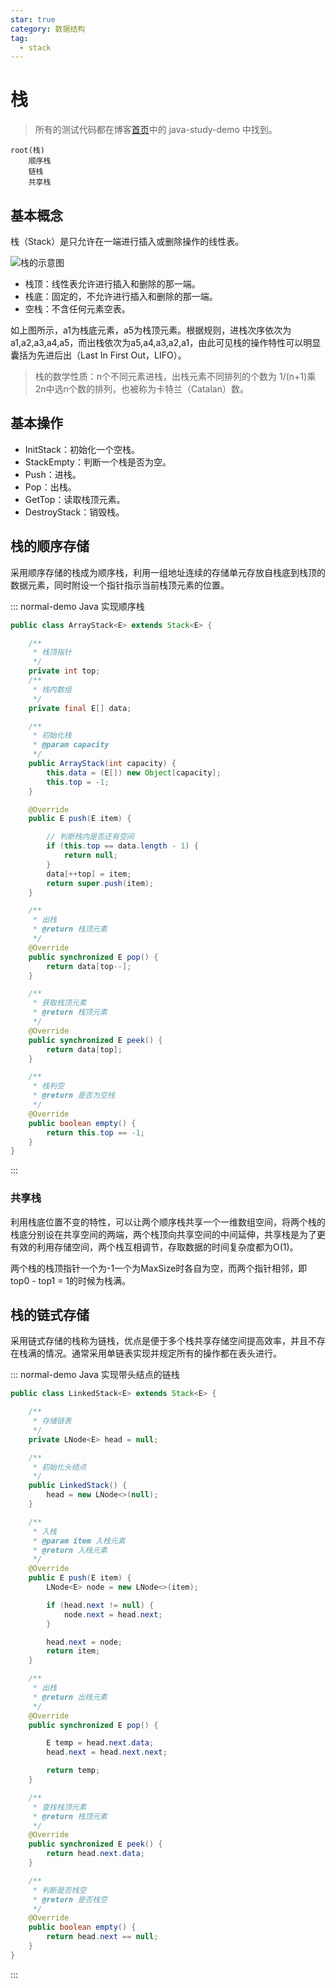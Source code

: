 ```yaml
---
star: true
category: 数据结构
tag: 
  - stack
---
```


# 栈
> 所有的测试代码都在博客[首页](/README.md)中的 java-study-demo 中找到。

```mindmap
root(栈)
    顺序栈
    链栈
    共享栈
```

## 基本概念
栈（Stack）是只允许在一端进行插入或删除操作的线性表。

![栈的示意图](/assets/images/study/computer-basis/ads/data-structure/stack/stack.jpg "栈的示意图")

- 栈顶：线性表允许进行插入和删除的那一端。
- 栈底：固定的，不允许进行插入和删除的那一端。
- 空栈：不含任何元素空表。

如上图所示，a1为栈底元素，a5为栈顶元素。根据规则，进栈次序依次为a1,a2,a3,a4,a5，而出栈依次为a5,a4,a3,a2,a1，由此可见栈的操作特性可以明显囊括为先进后出（Last In First Out，LIFO）。

> 栈的数学性质：n个不同元素进栈，出栈元素不同排列的个数为 1/(n+1)乘2n中选n个数的排列，也被称为卡特兰（Catalan）数。

## 基本操作
- InitStack：初始化一个空栈。
- StackEmpty：判断一个栈是否为空。
- Push：进栈。
- Pop：出栈。
- GetTop：读取栈顶元素。
- DestroyStack：销毁栈。

## 栈的顺序存储
采用顺序存储的栈成为顺序栈，利用一组地址连续的存储单元存放自栈底到栈顶的数据元素，同时附设一个指针指示当前栈顶元素的位置。

::: normal-demo Java 实现顺序栈
```java
public class ArrayStack<E> extends Stack<E> {

    /**
     * 栈顶指针
     */
    private int top;
    /**
     * 栈内数组
     */
    private final E[] data;

    /**
     * 初始化栈
     * @param capacity
     */
    public ArrayStack(int capacity) {
        this.data = (E[]) new Object[capacity];
        this.top = -1;
    }

    @Override
    public E push(E item) {

        // 判断栈内是否还有空间
        if (this.top == data.length - 1) {
            return null;
        }
        data[++top] = item;
        return super.push(item);
    }

    /**
     * 出栈
     * @return 栈顶元素
     */
    @Override
    public synchronized E pop() {
        return data[top--];
    }

    /**
     * 获取栈顶元素
     * @return 栈顶元素
     */
    @Override
    public synchronized E peek() {
        return data[top];
    }

    /**
     * 栈判空
     * @return 是否为空栈
     */
    @Override
    public boolean empty() {
        return this.top == -1;
    }
}
```
:::

### 共享栈
利用栈底位置不变的特性，可以让两个顺序栈共享一个一维数组空间，将两个栈的栈底分别设在共享空间的两端，两个栈顶向共享空间的中间延伸，共享栈是为了更有效的利用存储空间，两个栈互相调节，存取数据的时间复杂度都为O(1)。

两个栈的栈顶指针一个为-1一个为MaxSize时各自为空，而两个指针相邻，即top0 - top1 = 1的时候为栈满。

## 栈的链式存储
采用链式存储的栈称为链栈，优点是便于多个栈共享存储空间提高效率，并且不存在栈满的情况。通常采用单链表实现并规定所有的操作都在表头进行。

::: normal-demo Java 实现带头结点的链栈
```java
public class LinkedStack<E> extends Stack<E> {

    /**
     * 存储链表
     */
    private LNode<E> head = null;

    /**
     * 初始化头结点
     */
    public LinkedStack() {
        head = new LNode<>(null);
    }

    /**
     * 入栈
     * @param item 入栈元素
     * @return 入栈元素
     */
    @Override
    public E push(E item) {
        LNode<E> node = new LNode<>(item);

        if (head.next != null) {
            node.next = head.next;
        }

        head.next = node;
        return item;
    }

    /**
     * 出栈
     * @return 出栈元素
     */
    @Override
    public synchronized E pop() {

        E temp = head.next.data;
        head.next = head.next.next;

        return temp;
    }

    /**
     * 查找栈顶元素
     * @return 栈顶元素
     */
    @Override
    public synchronized E peek() {
        return head.next.data;
    }

    /**
     * 判断是否栈空
     * @return 是否栈空
     */
    @Override
    public boolean empty() {
        return head.next == null;
    }
}
```
:::